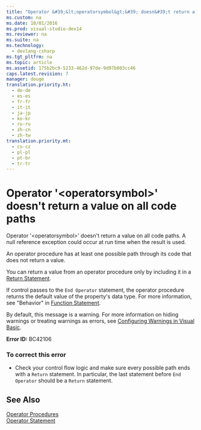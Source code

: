 ```yaml
---
title: "Operator &#39;&lt;operatorsymbol&gt;&#39; doesn&#39;t return a value on all code paths"
ms.custom: na
ms.date: 10/01/2016
ms.prod: visual-studio-dev14
ms.reviewer: na
ms.suite: na
ms.technology: 
  - devlang-csharp
ms.tgt_pltfrm: na
ms.topic: article
ms.assetid: 175b2bc9-5233-462d-97de-9d97b003cc46
caps.latest.revision: 7
manager: douge
translation.priority.ht: 
  - de-de
  - es-es
  - fr-fr
  - it-it
  - ja-jp
  - ko-kr
  - ru-ru
  - zh-cn
  - zh-tw
translation.priority.mt: 
  - cs-cz
  - pl-pl
  - pt-br
  - tr-tr
---
```

# Operator &#39;&lt;operatorsymbol&gt;&#39; doesn&#39;t return a value on all code paths
Operator '<operatorsymbol\>' doesn't return a value on all code paths. A null reference exception could occur at run time when the result is used.  
  
 An operator procedure has at least one possible path through its code that does not return a value.  
  
 You can return a value from an operator procedure only by including it in a [Return Statement](../Topic/Return%20Statement%20\(Visual%20Basic\).md).  
  
 If control passes to the `End Operator` statement, the operator procedure returns the default value of the property's data type. For more information, see "Behavior" in [Function Statement](../Topic/Function%20Statement%20\(Visual%20Basic\).md).  
  
 By default, this message is a warning. For more information on hiding warnings or treating warnings as errors, see [Configuring Warnings in Visual Basic](../VS_IDE/Configuring-Warnings-in-Visual-Basic.md).  
  
 **Error ID:** BC42106  
  
### To correct this error  
  
-   Check your control flow logic and make sure every possible path ends with a `Return` statement. In particular, the last statement before `End Operator` should be a `Return` statement.  
  
## See Also  
 [Operator Procedures](../Topic/Operator%20Procedures%20\(Visual%20Basic\).md)   
 [Operator Statement](../Topic/Operator%20Statement.md)